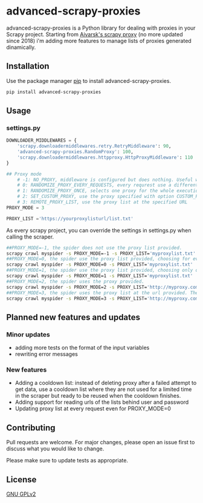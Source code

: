 # advanced-scrapy-proxies

advanced-scrapy-proxies is a Python library for dealing with proxies in your Scrapy project.
Starting from [Aivarsk's scrapy proxy](https://github.com/aivarsk/scrapy-proxies) (no more updated since 2018) i'm adding more features to manage lists of proxies generated dinamically. 


## Installation

Use the package manager [pip](https://pip.pypa.io/en/stable/) to install advanced-scrapy-proxies.

```bash
pip install advanced-scrapy-proxies
```

## Usage
### settings.py 

```python
DOWNLOADER_MIDDLEWARES = {
    'scrapy.downloadermiddlewares.retry.RetryMiddleware': 90,
    'advanced-scrapy-proxies.RandomProxy': 100,
    'scrapy.downloadermiddlewares.httpproxy.HttpProxyMiddleware': 110
}

## Proxy mode
	# -1: NO_PROXY, middleware is configured but does nothing. Useful when needed to automate the selection of the mode
	# 0: RANDOMIZE_PROXY_EVERY_REQUESTS, every requrest use a different proxy
	# 1: RANDOMIZE_PROXY_ONCE, selects one proxy for the whole execution from the input list
	# 2: SET_CUSTOM_PROXY, use the proxy specified with option CUSTOM_PROXY
	# 3: REMOTE_PROXY_LIST, use the proxy list at the specified URL
PROXY_MODE = 3

PROXY_LIST ='https://yourproxylisturl/list.txt'
```
As every scrapy project, you can override the settings in settings.py when calling the scraper.
```bash
##PROXY_MODE=-1, the spider does not use the proxy list provided.
scrapy crawl myspider -s PROXY_MODE=-1 -s PROXY_LIST='myproxylist.txt'
##PROXY_MODE=0, the spider use the proxy list provided, choosing for every request a different proxy. 
scrapy crawl myspider -s PROXY_MODE=0 -s PROXY_LIST='myproxylist.txt'
##PROXY_MODE=1, the spider use the proxy list provided, choosing only one proxy for the whole execution.
scrapy crawl myspider -s PROXY_MODE=1 -s PROXY_LIST='myproxylist.txt'
##PROXY_MODE=2, the spider uses the proxy provided.
scrapy crawl myspider -s PROXY_MODE=2 -s PROXY_LIST='http://myproxy.com:80'
##PROXY_MODE=3, the spider uses the proxy list at the url provided. The list is read at every request made by the spider, so it can be updated during the execution.
scrapy crawl myspider -s PROXY_MODE=3 -s PROXY_LIST='http://myproxy.com:80'
```
## Planned new features and updates
### Minor updates
- adding more tests on the format of the input variables
- rewriting error messages

### New features
- Adding a cooldown list: instead of deleting proxy after a failed attempt to get data, use a cooldown list where they are not used for a limited time in the scraper but ready to be reused when the cooldown finishes.
- Adding support for reading urls of the lists behind user and password
- Updating proxy list at every request even for PROXY_MODE=0


## Contributing
Pull requests are welcome. For major changes, please open an issue first to discuss what you would like to change.

Please make sure to update tests as appropriate.

## License
[GNU GPLv2](https://choosealicense.com/licenses/gpl-2.0/)
